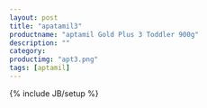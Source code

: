 ```yaml
---
layout: post
title: "apatamil3"
productname: "aptamil Gold Plus 3 Toddler 900g"
description: ""
category: 
productimg: "apt3.png"
tags: [aptamil]
---
```

{% include JB/setup %}
